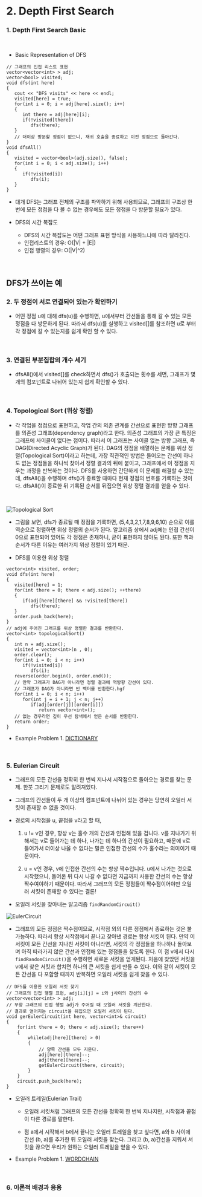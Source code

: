 # 2. Depth First Search

### 1. Depth First Search Basic

<br/>

* Basic Representation of DFS

```
// 그래프의 인접 리스트 표현
vector<vector<int> > adj;
vector<bool> visited;
void dfs(int here)
{
   cout << "DFS visits" << here << endl;
   visited[here] = true;
   for(int i = 0; i < adj[here].size(); i++)
   {
      int there = adj[here][i];
      if(!visited[there])
         dfs(there);
   }
   // 더이상 방문할 정점이 없으니, 재귀 호출을 종료하고 이전 정점으로 돌아간다.
}
void dfsAll()
{
   visited = vector<bool>(adj.size(), false);
   for(int i = 0; i < adj.size(); i++)
   {
      if(!visited[i])
         dfs(i);
   }
}
```

* 대개 DFS는 그래프 전체의 구조를 파악하기 위해 사용되므로, 그래프의 구조상 한 번에 모든 정점을 다 볼 수 없는 경우에도 모든 정점을 다 방문할 필요가 있다.

* DFS의 시간 복잡도
   * DFS의 시간 복잡도는 어떤 그래프 표현 방식을 사용하느냐에 따라 달라진다.
   * 인접리스트의 경우: O(|V| + |E|)
   * 인접 행렬의 경우: O(|V|^2)

<br/>

## DFS가 쓰이는 예
### 2. 두 정점이 서로 연결되어 있는가 확인하기

* 어떤 정점 u에 대해 dfs(u)를 수행하면, u에서부터 간선들을 통해 갈 수 있는 모든 정점을 다 방문하게 된다. 따라서 dfs(u)를 실행하고 visited[]를 참조하면 u로 부터 각 정점에 갈 수 있는지를 쉽게 확인 할 수 있다.

<br/>

### 3. 연결된 부분집합의 개수 세기

* dfsAll()에서 visited[]를 check하면서 dfs()가 호출되는 횟수를 세면, 그래프가 몇 개의 컴포넌트로 나뉘어 있는지 쉽게 확인할 수 있다.

<br/>

### 4. Topological Sort (위상 정렬)

* 각 작업을 정점으로 표현하고, 작업 간의 의존 관계를 간선으로 표현한 방향 그래프를 의존성 그래프(dependency graph)라고 한다. 의존성 그래프의 가장 큰 특징은 그래프에 사이클이 없다는 점이다. 따라서 이 그래프는 사이클 없는 방향 그래프, 즉 DAG(Directed Acyclic Graph)가 된다.
DAG의 정점을 배열하는 문제를 위상 정렬(Topological Sort)이라고 하는데, 가장 직관적인 방법은 들어오는 간선이 하나도 없는 정점들을 하나씩 찾아서 정렬 결과의 뒤에 붙이고, 그래프에서 이 정점을 지우는 과정을 반복하는 것이다.
DFS를 사용하면 간단하게 이 문제를 해결할 수 있는데, dfsAll()을 수행하며 dfs()가 종료할 때마다 현재 정점의 번호를 기록하는 것이다. dfsAll()이 종료한 뒤 기록된 순서를 뒤집으면 위상 정렬 결과를 얻을 수 있다.

<br/>

![Topological Sort](https://github.com/HyunJunKwon/ALGORITHMS/blob/master/PictureMaterials/Graph_DFS_TopologicalSort.jpg?raw=true)
   
* 그림을 보면, dfs가 종료될 때 정점을 기록하면, (5,4,3,2,1,7,8,9,6,10) 순으로 이를 역순으로 정렬하면 위상 정렬의 순서가 된다. 알고리즘 상에서 adj에는 인접 간선이 0으로 표현되어 있어도 각 정점은 존재하니, 굳이 표현하지 않아도 된다. 또한 책과 순서가 다른 이유는 여러가지 위상 정렬이 있기 때문.

* DFS를 이용한 위상 정렬
```
vector<int> visited, order;
void dfs(int here)
{
   visited[here] = 1;
   for(int there = 0; there < adj.size(); ++there)
   {
      if(adj[here][there] && !visited[there])
         dfs(there);
   }
   order.push_back(here);
}
// adj에 주어진 그래프를 위상 정렬한 결과를 반환한다.
vector<int> topologicalSort()
{
   int n = adj.size();
   visited = vector<int>(n , 0);
   order.clear();
   for(int i = 0; i < n; i++)
      if(!visited[i])
         dfs(i);
   reverse(order.begin(), order.end());
   // 만약 그래프가 DAG가 아니라면 정렬 결과에 역방향 간선이 있다.
   // 그래프가 DAG가 아니라면 빈 벡터를 반환한다.hgf
   for(int i = 0; i < n; i++)
      for(int j = i + 1; j < n; j++)
         if(adj[order[j]][order[i]])
            return vector<int>();
   // 없는 경우라면 깊이 우선 탐색에서 얻은 순서를 반환한다.
   return order;
}
```
* Example Problem 1. [DICTIONARY](https://algospot.com/judge/problem/read/DICTIONARY)

<br/>

### 5. Eulerian Circuit

* 그래프의 모든 간선을 정확히 한 번씩 지나서 시작점으로 돌아오는 경로를 찾는 문제. 한붓 그리기 문제로도 알려져있다.
* 그래프의 간선들이 두 개 이상의 컴포넌트에 나뉘어 있는 경우는 당연히 오일러 서킷이 존재할 수 없을 것이다.

* 경로의 시작점을 u, 끝점을 v라고 할 때,
   
   1. u != v인 경우, 항상 v는 홀수 개의 간선과 인접해 있을 겁니다. v를 지나가기 위해서는 v로 들어가는 데 하나, 나가는 데 하나의 간선이 필요하고, 때문에 v로 들어가서 더이상 나올 수 없다는 말은 인접한 간선의 수가 홀수라는 의미이기 때문이다.
   
   2. u = v인 경우, v에 인접한 간선의 수는 항상 짝수입니다. u에서 나가는 것으로 시작했으니, 들어온 뒤 다시 나갈 수 없다면 지금까지 사용한 간선의 수는 항상 짝수여야하기 때문이다. 따라서 그래프의 모든 정점들이 짝수점이어야만 오일러 서킷이 존재할 수 있다는 결론!

* 오일러 서킷을 찾아내는 알고리즘 ```findRandomCircuit()```

![EulerCircuit](https://github.com/HyunJunKwon/ALGORITHMS/blob/master/PictureMaterials/Graph_DFS_EulerianCircuit.jpg?raw=true)

   * 그래프의 모든 정점은 짝수점이므로, 시작점 외의 다른 정점에서 종료하는 것은 불가능하다. 따라서 항상 시작점에서 끝나고 찾아낸 경로는 항상 서킷이 된다. 만약 이 서킷이 모든 간선을 지나친 서킷이 아니라면, 서킷의 각 정점들을 하나하나 돌아보며 아직 따라가지 않은 간선과 인접해 있는 정점들을 찾도록 한다. 이 점 v에서 다시 ```findRandomCircuit()```을 수행하면 새로운 서킷을 얻게된다. 처음에 찾았던 서킷을 v에서 찾은 서킷과 합치면 하나의 큰 서킷을 쉽게 만들 수 있다. 이와 같이 서킷이 모든 간선을 다 포함할 때까지 반복하면 오일러 서킷을 쉽게 찾을 수 있다.

```
// DFS를 이용한 오일러 서킷 찾기
// 그래프의 인접 행렬 표현, adj[i][j] = i와 j사이의 간선의 수
vector<vector<int> > adj;
// 무향 그래프의 인접 행렬 adj가 주어질 때 오일러 서킷을 계산한다.
// 결과로 얻어지는 circuit을 뒤집으면 오일러 서킷이 된다.
void gerEulerCircuit(int here, vector<int>& circuit)
{
	for(int there = 0; there < adj.size(); there++)
	{
		while(adj[here][there] > 0)
		{
			// 양쪽 간선을 모두 지운다.
			adj[here][there]--;
			adj[there][here]--;
			getEulerCircuit(there, circuit);
		}
	}
	circuit.push_back(here);
}
```

* 오일러 트레일(Eulerian Trail)
   
   * 오일러 서킷처럼 그래프의 모든 간선을 정확히 한 번씩 지나지만, 시작점과 끝점이 다른 경로를 말한다.
   
   * 점 a에서 시작해서 b에서 끝나는 오일러 트레일을 찾고 싶다면, a와 b 사이에 간선 (b, a)를 추가한 뒤 오일러 서킷을 찾는다. 그리고 (b, a)간선을 지워서 서킷을 끊으면 우리가 원하는 오일러 트레일을 얻을 수 있다.

* Example Problem 1. [WORDCHAIN](https://algospot.com/judge/problem/read/WORDCHAIN)
<br/>

### 6. 이론적 배경과 응용
